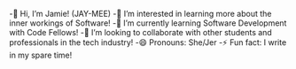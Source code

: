 
-👋 Hi, I’m Jamie! (JAY-MEE)
-👀 I’m interested in learning more about the inner workings of Software! 
-🌱 I’m currently learning Software Development with Code Fellows!
-💞️ I’m looking to collaborate with other students and professionals in the tech industry! 
-😄 Pronouns: She/Jer
-⚡ Fun fact: I write in my spare time!
